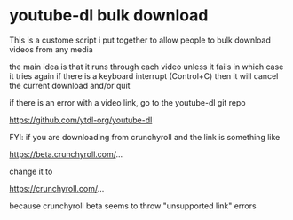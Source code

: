 # youtube-dl bulk download 

This is a custome script i put together to allow people to bulk download videos from any media

the main idea is that it runs through each video unless it fails in which case it tries again
if there is a keyboard interrupt (Control+C) then it will cancel the current download and/or quit

if there is an error with a video link, go to the youtube-dl git repo

https://github.com/ytdl-org/youtube-dl

FYI: if you are downloading from crunchyroll and the link is something like

https://beta.crunchyroll.com/...

change it to

https://crunchyroll.com/...

because crunchyroll beta seems to throw "unsupported link" errors